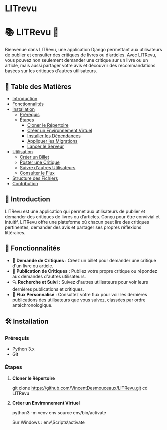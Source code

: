 # LITrevu
# 📚 LITRevu 🎉

Bienvenue dans LITRevu, une application Django permettant aux utilisateurs de publier et consulter des critiques de livres ou d’articles. Avec LITRevu, vous pouvez non seulement demander une critique sur un livre ou un article, mais aussi partager votre avis et découvrir des recommandations basées sur les critiques d'autres utilisateurs.

## 📜 Table des Matières

- [Introduction](#-introduction)
- [Fonctionnalités](#-fonctionnalités)
- [Installation](#%EF%B8%8F-installation)
  - [Prérequis](#prérequis)
  - [Étapes](#étapes)
    - [Cloner le Répertoire](#cloner-le-répertoire)
    - [Créer un Environnement Virtuel](#créer-un-environnement-virtuel)
    - [Installer les Dépendances](#installer-les-dépendances)
    - [Appliquer les Migrations](#appliquer-les-migrations)
    - [Lancer le Serveur](#lancer-le-serveur)
- [Utilisation](#-utilisation)
  - [Créer un Billet](#créer-un-billet)
  - [Poster une Critique](#poster-une-critique)
  - [Suivre d'autres Utilisateurs](#suivre-dautres-utilisateurs)
  - [Consulter le Flux](#consulter-le-flux)
- [Structure des Fichiers](#-structure-des-fichiers)
- [Contribution](#-contribution)

## 🌟 Introduction

LITRevu est une application qui permet aux utilisateurs de publier et demander des critiques de livres ou d’articles. Conçu pour être convivial et intuitif, LITRevu offre une plateforme où chacun peut lire des critiques pertinentes, demander des avis et partager ses propres réflexions littéraires.

## 🚀 Fonctionnalités

- 📖 **Demande de Critiques** : Créez un billet pour demander une critique d'un livre ou article.
- 📝 **Publication de Critiques** : Publiez votre propre critique ou répondez aux demandes d'autres utilisateurs.
- 🔍 **Recherche et Suivi** : Suivez d'autres utilisateurs pour voir leurs dernières publications et critiques.
- 📰 **Flux Personnalisé** : Consultez votre flux pour voir les dernières publications des utilisateurs que vous suivez, classées par ordre antéchronologique.

## 🛠️ Installation

### Prérequis

- Python 3.x
- Git

### Étapes

1. **Cloner le Répertoire**
   
    git clone https://github.com/VincentDesmouceaux/LITRevu.git
    cd LITRevu

2. **Créer un Environnement Virtuel**
   
    python3 -m venv env
    source env/bin/activate  
    
    Sur Windows : env\Scripts\activate


